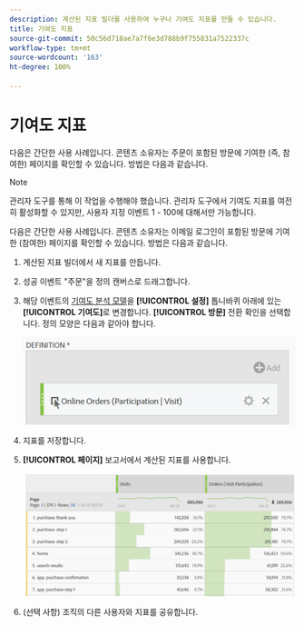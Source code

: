 ```yaml
---
description: 계산된 지표 빌더를 사용하여 누구나 기여도 지표를 만들 수 있습니다.
title: 기여도 지표
source-git-commit: 50c56d718ae7a7f6e3d788b9f755831a7522337c
workflow-type: tm+mt
source-wordcount: '163'
ht-degree: 100%

---
```


# 기여도 지표

다음은 간단한 사용 사례입니다. 콘텐츠 소유자는 주문이 포함된 방문에 기여한 (즉, 참여한) 페이지를 확인할 수 있습니다.  방법은 다음과 같습니다.

>[!NOTE]
>
>관리자 도구를 통해 이 작업을 수행해야 했습니다. 관리자 도구에서 기여도 지표를 여전히 활성화할 수 있지만, 사용자 지정 이벤트 1 - 100에 대해서만 가능합니다.

다음은 간단한 사용 사례입니다. 콘텐츠 소유자는 이메일 로그인이 포함된 방문에 기여한 (참여한) 페이지를 확인할 수 있습니다. 방법은 다음과 같습니다.

1. 계산된 지표 빌더에서 새 지표를 만듭니다.
1. 성공 이벤트 &quot;주문&quot;을 정의 캔버스로 드래그합니다.
1. 해당 이벤트의 [기여도 분석 모델](/help/components/calc-metrics/cm-workflow/m-metric-type-alloc.md)을 **[!UICONTROL 설정]** 톱니바퀴 아래에 있는 **[!UICONTROL 기여도]**&#x200B;로 변경합니다. **[!UICONTROL 방문]** 전환 확인을 선택합니다. 정의 모양은 다음과 같아야 합니다.

   ![](assets/participation.png)

1. 지표를 저장합니다.
1. **[!UICONTROL 페이지]** 보고서에서 계산된 지표를 사용합니다.

   ![](assets/participation-pages.png)

1.  (선택 사항) 조직의 다른 사용자와 지표를 공유합니다.
